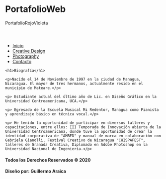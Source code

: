 # PortafolioWeb
PortafolioRojoVioleta
<!doctype html>
<html>
<head>
<meta charset="UTF-8">
<title>linksite</title>
<link href="css/normalize.css" rel="stylesheet" type="text/css">
<link href="css/linkestilos.css" rel="stylesheet" type="text/css">
</head>

<body>
<header id="cabeza">
</header>
<nav id="navegacion">
	<ul>
		<li><a href="index.html">Inicio</a></li>
		<li><a href="nosotros.html">Creative Design</a></li>
		<li><a href="servicios.html">Photography</a></li>
		<li><a href="contacto.html">Contacto</a></li>
	</ul>
</nav>
	
<main id="contenido">
	
	<h1>Biografía</h1>
	
	<p>Nacido el 14 de Noviembre de 1997 en la ciudad de Managua, Nicaragua. El mayor de tres hermanos, actualmente resido en el municipio de Mateare.</p>
	
	<p> Estudiante actual del último año de Lic. en Diseño Gráfico en la Universidad Centroamericana, UCA.</p>
	
	<p> Egresado de la Escuela Musical Mi Redentor, Managua como Pianista y aprendizaje básico en técnica vocal.</p>
	
	<p> He tenido la oportunidad de participar en diversos talleres y capacitaciones, entre ellos: III Temporada de Innovación abierta de la Universidad Centroamericana, donde tuve la oportunidad de crear la identidad corporativa de "AMBED" y manual de marca en colaboración con Gabriela Gianolli, Festival Creativo de Nicaragua "CHISPAFEST", talleres de Granada Creativa, Diplomado en Adobe Photoshop en la Universidad Nacional de Ingenieria.</p> 
	
</main>
<footer id="pie">
	<h4>Todos los Derechos Reservados © 2020</h4>
	<h4>Diseño por: Guillermo Araica</h4>
</footer>
</body>
</html>

